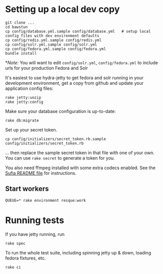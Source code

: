 # Setting up a local dev copy

```
git clone ...
cd bawstun
cp config/database.yml.sample config/database.yml   # setup local config files with dev environment defaults
cp config/redis.yml.sample config/redis.yml
cp config/solr.yml.sample config/solr.yml
cp config/fedora.yml.sample config/fedora.yml
bundle install
```
**Note:* You will want to edit `config/solr.yml`, `config/fedora.yml` to include urls for your production Fedora and Solr

It's easiest to use hydra-jetty to get fedora and solr running in your development environment, get a copy from github and update your application config files:
```
rake jetty:unzip
rake jetty:config
```

Make sure your database configuration is up-to-date:
```
rake db:migrate
```

Set up your secret token.
```
cp config/initializers/secret_token.rb.sample config/initializers/secret_token.rb
```
... then replace the sample secret token in that file with one of your own. You can use `rake secret` to generate a token for you.
 
You also need ffmpeg installed with some extra codecs enabled.  See the [Sufia README file](https://github.com/projecthydra/sufia/blob/master/README.md#if-you-want-to-enable-transcoding-of-video-instal-ffmpeg-version-10) for instructions.

## Start workers
```
QUEUE=* rake environment resque:work
```

# Running tests


If you have jetty running, run 

```
rake spec
```

To run the whole test suite, including spinning jetty up & down, loading fedora fixtures, etc. 
```
rake ci
```
